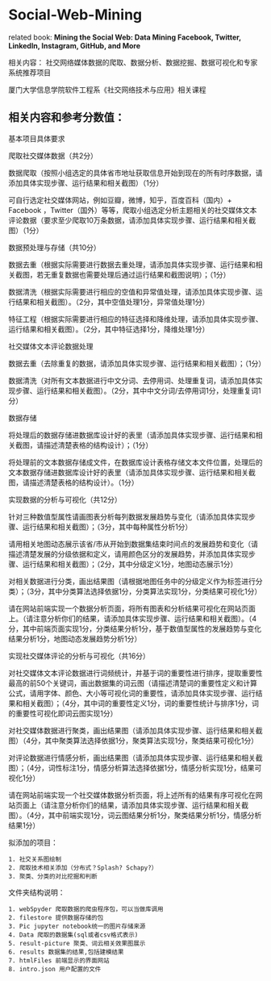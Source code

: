 # Social-Web-Mining

related book:  **Mining the Social Web: Data Mining Facebook, Twitter, LinkedIn, Instagram, GitHub, and More**

相关内容： 社交网络媒体数据的爬取、数据分析、数据挖掘、数据可视化和专家系统推荐项目

厦门大学信息学院软件工程系《社交网络技术与应用》相关课程

## 相关内容和参考分数值：

基本项目具体要求

爬取社交媒体数据（共2分）

数据爬取（按照小组选定的具体省市地址获取信息开始到现在的所有时序数据，请添加具体实现步骤、运行结果和相关截图）（1分）

可自行选定社交媒体网站，例如豆瓣，微博，知乎，百度百科（国内）+ Facebook ，Twitter（国外）等等，爬取小组选定分析主题相关的社交媒体文本评论数据（要求至少爬取10万条数据，请添加具体实现步骤、运行结果和相关截图）（1分）

数据预处理与存储（共10分）

数据去重（根据实际需要进行数据去重处理，请添加具体实现步骤、运行结果和相关截图，若无重复数据也需要处理后通过运行结果和截图说明）；（1分）

数据清洗（根据实际需要进行相应的空值和异常值处理，请添加具体实现步骤、运行结果和相关截图）。（2分，其中空值处理1分，异常值处理1分）

特征工程（根据实际需要进行相应的特征选择和降维处理，请添加具体实现步骤、运行结果和相关截图）。（2分，其中特征选择1分，降维处理1分）

社交媒体文本评论数据处理

数据去重（去除重复的数据，请添加具体实现步骤、运行结果和相关截图）；（1分）

数据清洗（对所有文本数据进行中文分词、去停用词、处理重复词，请添加具体实现步骤、运行结果和相关截图）。（2分，其中中文分词/去停用词1分，处理重复词1分）

数据存储

将处理后的数据存储进数据库设计好的表里（请添加具体实现步骤、运行结果和相关截图，请描述清楚表格的结构设计）；（1分）

将处理前的文本数据存储成文件，在数据库设计表格存储文本文件位置，处理后的文本数据存储进数据库设计好的表里（请添加具体实现步骤、运行结果和相关截图，请描述清楚表格的结构设计）。（1分）

实现数据的分析与可视化（共12分）

针对三种数值型属性请画图表分析每列数据发展趋势与变化（请添加具体实现步骤、运行结果和相关截图）；（3分，其中每种属性分析1分）

请用相关地图动态展示该省/市从开始到数据集结束时间点的发展趋势和变化（请描述清楚发展的分级依据和定义，请用颜色区分的发展趋势，并添加具体实现步骤、运行结果和相关截图）；（2分，其中分级定义1分，地图动态展示1分）

对相关数据进行分类，画出结果图（请根据地图任务中的分级定义作为标签进行分类）；（3分，其中分类算法选择依据1分，分类算法实现1分，分类结果可视化1分）

请在网站前端实现一个数据分析页面，将所有图表和分析结果可视化在网站页面上。（请注意分析你们的结果，请添加具体实现步骤、运行结果和相关截图）。（4分，其中前端页面实现1分，分类结果分析1分，基于数值型属性的发展趋势与变化结果分析1分，地图动态发展趋势分析1分）

实现社交媒体评论的分析与可视化（共16分）

对社交媒体文本评论数据进行词频统计，并基于词的重要性进行排序，提取重要性最高的前50个关键词，画出数据集的词云图（请描述清楚词的重要性定义和计算公式，请用字体、颜色、大小等可视化词的重要性，请添加具体实现步骤、运行结果和相关截图）；（4分，其中词的重要性定义1分，词的重要性统计与排序1分，词的重要性可视化即词云图实现1分）

对社交媒体数据进行聚类，画出结果图（请添加具体实现步骤、运行结果和相关截图）（4分，其中聚类算法选择依据1分，聚类算法实现1分，聚类结果可视化1分）

对评论数据进行情感分析，画出结果图（请添加具体实现步骤、运行结果和相关截图）；（4分，词性标注1分，情感分析算法选择依据1分，情感分析实现1分，结果可视化1分）

请在网站前端实现一个社交媒体数据分析页面，将上述所有的结果有序可视化在网站页面上（请注意分析你们的结果，请添加具体实现步骤、运行结果和相关截图）。（4分，其中前端实现1分，词云图结果分析1分，聚类结果分析1分，情感分析结果1分）

拟添加的项目：

    1. 社交关系图绘制
    2. 爬取技术相关添加（分布式？Splash? Schapy?）
    3. 聚类、分类的对比挖掘和判断

文件夹结构说明：

    1. webSpyder 爬取数据的爬虫程序包，可以当做库调用
    2. filestore 提供数据存储的包
    3. Pic jupyter notebook统一的图片存储来源
    4. Data 爬取的数据集(sql或者csv格式表示)
    5. result-picture 聚类、词云相关效果图展示
    6. results 数据集的结果,包括建模结果
    7. htmlFiles 前端显示的界面网站
    8. intro.json 用户配置的文件